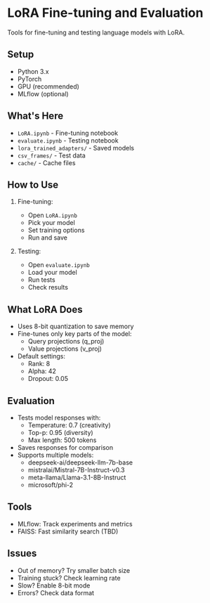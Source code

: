 # LoRA Fine-tuning and Evaluation

Tools for fine-tuning and testing language models with LoRA.

## Setup

- Python 3.x
- PyTorch
- GPU (recommended)
- MLflow (optional)


## What's Here

- `LoRA.ipynb` - Fine-tuning notebook
- `evaluate.ipynb` - Testing notebook
- `lora_trained_adapters/` - Saved models
- `csv_frames/` - Test data
- `cache/` - Cache files

## How to Use

1. Fine-tuning:
   - Open `LoRA.ipynb`
   - Pick your model
   - Set training options
   - Run and save

2. Testing:
   - Open `evaluate.ipynb`
   - Load your model
   - Run tests
   - Check results

## What LoRA Does

- Uses 8-bit quantization to save memory
- Fine-tunes only key parts of the model:
  - Query projections (q_proj)
  - Value projections (v_proj)
- Default settings:
  - Rank: 8
  - Alpha: 42
  - Dropout: 0.05

## Evaluation

- Tests model responses with:
  - Temperature: 0.7 (creativity)
  - Top-p: 0.95 (diversity)
  - Max length: 500 tokens
- Saves responses for comparison
- Supports multiple models:
   - deepseek-ai/deepseek-llm-7b-base
   - mistralai/Mistral-7B-Instruct-v0.3
   - meta-llama/Llama-3.1-8B-Instruct
   - microsoft/phi-2

## Tools
- MLflow: Track experiments and metrics
- FAISS: Fast similarity search (TBD)

## Issues
- Out of memory? Try smaller batch size
- Training stuck? Check learning rate
- Slow? Enable 8-bit mode
- Errors? Check data format

